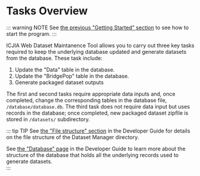 # Tasks Overview

::: warning NOTE
See [the previous "Getting Started" section](/guide/get-started.md) to see how to start the program.
:::

ICJIA Web Dataset Maintanence Tool allows you to carry out three key tasks required to keep the underlying database updated and generate datasets from the database. These task include:

1. Update the "Data" table in the database.
2. Update the "BridgePop" table in the database.
3. Generate packaged dataset outputs

The first and second tasks require appropriate data inputs and, once completed, change the corresponding tables in the database file, `/database/database.db`. The third task does not require data input but uses records in the database; once completed, new packaged dataset zipfile is stored in `/datasets/` subdirectory.

::: tip TIP
See [the "File structure" section](/dev-guide/#file-structure) in the Developer Guide for details on the file structure of the Dataset Manager directory.

See [the "Database" page](/dev-guide/database/) in the Developer Guide to learn more about the structure of the database that holds all the underlying records used to generate datasets.  
:::
